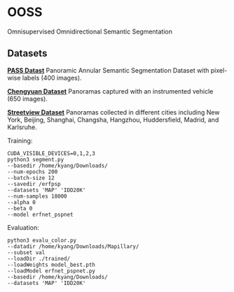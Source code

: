# OOSS
Omnisupervised Omnidirectional Semantic Segmentation

## Datasets
[**PASS Datast**](https://drive.google.com/file/d/1A_P2u5HUbrHZnKJYAOL2f7JLxxj69LqB/view?usp=sharing)
Panoramic Annular Semantic Segmentation Dataset with pixel-wise labels (400 images).

[**Chengyuan Dataset**](https://drive.google.com/file/d/1xMUeptlceWpjLmqUKeOasRmGg1J9QF-h/view?usp=sharing)
Panoramas captured with an instrumented vehicle (650 images).

[**Streetview Dataset**](https://drive.google.com/file/d/1_tZiYdRCQASJhNiR6MAPC_P_F1EbpEw0/view?usp=sharing)
Panoramas collected in different cities including New York, Beijing, Shanghai, Changsha, Hangzhou, Huddersfield, Madrid, and Karlsruhe.

Training:
```
CUDA_VISIBLE_DEVICES=0,1,2,3
python3 segment.py
--basedir /home/kyang/Downloads/
--num-epochs 200
--batch-size 12
--savedir /erfpsp
--datasets 'MAP' 'IDD20K'
--num-samples 18000
--alpha 0
--beta 0
--model erfnet_pspnet
```

Evaluation:
```
python3 evalu_color.py
--datadir /home/kyang/Downloads/Mapillary/
--subset val
--loadDir ./trained/
--loadWeights model_best.pth
--loadModel erfnet_pspnet.py
--basedir /home/kyang/Downloads/
--datasets 'MAP' 'IDD20K'
```
